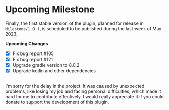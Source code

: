 <!--
 MIT License
 Copyright (c) 2024 Mehdi Janbarari (@janbarari)

 Permission is hereby granted, free of charge, to any person obtaining a copy
 of this software and associated documentation files (the "Software"), to deal
 in the Software without restriction, including without limitation the rights
 to use, copy, modify, merge, publish, distribute, sublicense, and/or sell
 copies of the Software, and to permit persons to whom the Software is
 furnished to do so, subject to the following conditions:

 The above copyright notice and this permission notice shall be included in all
 copies or substantial portions of the Software.

 THE SOFTWARE IS PROVIDED "AS IS", WITHOUT WARRANTY OF ANY KIND, EXPRESS OR
 IMPLIED, INCLUDING BUT NOT LIMITED TO THE WARRANTIES OF MERCHANTABILITY,
 FITNESS FOR A PARTICULAR PURPOSE AND NONINFRINGEMENT. IN NO EVENT SHALL THE
 AUTHORS OR COPYRIGHT HOLDERS BE LIABLE FOR ANY CLAIM, DAMAGES OR OTHER
 LIABILITY, WHETHER IN AN ACTION OF CONTRACT, TORT OR OTHERWISE, ARISING FROM,
 OUT OF OR IN CONNECTION WITH THE SOFTWARE OR THE USE OR OTHER DEALINGS IN THE
 SOFTWARE.
-->

# Upcoming Milestone
Finally, the first stable version of the plugin, planned for release in `Milestone/1.0.1`, is scheduled to be published during the last week of May 2023.
<br>

<b>Upcoming Changes</b>

- [x] Fix bug report #105
- [x] Fix bug report #121
- [x] Upgrade gradle version to 8.0.2
- [x] Upgrade kotlin and other dependencies

<br>
I'm sorry for the delay in the project. It was caused by unexpected problems, like losing my job and facing personal difficulties, which made it hard for me to contribute effectively. I would really appreciate it if you could donate to support the development of this plugin.
